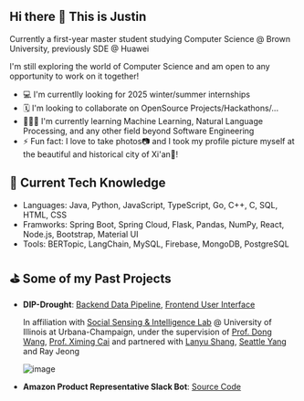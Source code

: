 ## Hi there 👋 This is Justin

Currently a first-year master student studying Computer Science @ Brown University, previously SDE @ Huawei

I'm still exploring the world of Computer Science and am open to any opportunity to work on it together!

- 💻 I'm currentlly looking for 2025 winter/summer internships
- 🗓 I'm looking to collaborate on OpenSource Projects/Hackathons/...
- 👨🏻‍💻 I'm currently learning Machine Learning, Natural Language Processing, and any other field beyond Software Engineering
- ⚡️ Fun fact: I love to take photos📷 and I took my profile picture myself at the beautiful and historical city of Xi'an🌇!


## 🚀 Current Tech Knowledge

- Languages: Java, Python, JavaScript, TypeScript, Go, C++, C, SQL, HTML, CSS
- Framworks: Spring Boot, Spring Cloud, Flask, Pandas, NumPy, React, Node.js, Bootstrap, Material UI
- Tools: BERTopic, LangChain, MySQL, Firebase, MongoDB, PostgreSQL


## ⛳️ Some of my Past Projects

- **DIP-Drought**: [Backend Data Pipeline](https://sslabgpu2.ischool.illinois.edu/), [Frontend User Interface](https://droughtweb.web.illinois.edu/)

  In affiliation with [Social Sensing & Intelligence Lab](https://www.wangdong.org/sslab/index.html) @ University of Illinois at Urbana-Champaign, under the supervision of [Prof. Dong Wang](https://www.wangdong.org/), [Prof. Ximing Cai](https://www.linkedin.com/in/ximing-cai-624a9a12/) and partnered with [Lanyu Shang](https://www.linkedin.com/in/shanglanyu/), [Seattle Yang](https://www.linkedin.com/in/ruozhen-yang/) and Ray Jeong

  ![image](https://github.com/user-attachments/assets/1b05defa-c936-45f9-ad9a-0dee7c223b96)

- **Amazon Product Representative Slack Bot**: [Source Code](https://github.com/JustinXre2020/ChatBot)


<!-- Hello From Github-->
